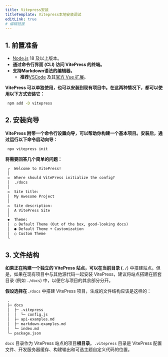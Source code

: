 ```yaml
---
title: Vitepress安装
titleTemplate: Vitepress本地安装调试
editLink: true
# 编辑链接
---
```


## 1. 前置准备

* [Node.js](https://nodejs.org/) 18 及以上版本。
* **通过命令行界面 (CLI) 访问 VitePress 的终端。**
* **支持Markdown语法的编辑器。**
  * **推荐**[VSCode](https://code.visualstudio.com/) 及其[官方 Vue 扩展](https://marketplace.visualstudio.com/items?itemName=Vue.volar)。

**VitePress 可以单独使用，也可以安装到现有项目中。在这两种情况下，都可以使用以下方式安装它：**

```sh
 npm add -D vitepress
```

## 2. 安装向导

**VitePress 附带一个命令行设置向导，可以帮助你构建一个基本项目。安装后，通过运行以下命令启动向导：**

```sh
 npx vitepress init
```

**将需要回答几个简单的问题：**

```markdown
 ┌  Welcome to VitePress!
 │
 ◇  Where should VitePress initialize the config?
 │  ./docs
 │
 ◇  Site title:
 │  My Awesome Project
 │
 ◇  Site description:
 │  A VitePress Site
 │
 ◆  Theme:
 │  ○ Default Theme (Out of the box, good-looking docs)
 │  ● Default Theme + Customization
 │  ○ Custom Theme
 └
```

## 3. 文件结构

**如果正在构建一个独立的 VitePress 站点，可以在当前目录 (**`./`) 中搭建站点。但是，如果在现有项目中与其他源代码一起安装 VitePress，建议将站点搭建在嵌套目录 (例如 `./docs`) 中，以便它与项目的其余部分分开。

**假设选择在**`./docs` 中搭建 VitePress 项目，生成的文件结构应该是这样的：

```markdown
 .
 ├─ docs
 │  ├─ .vitepress
 │  │  └─ config.js
 │  ├─ api-examples.md
 │  ├─ markdown-examples.md
 │  └─ index.md
 └─ package.json
```

`docs` 目录作为 VitePress 站点的项目**根目录**。`.vitepress` 目录是 VitePress 配置文件、开发服务器缓存、构建输出和可选主题自定义代码的位置。
